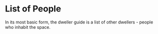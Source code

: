 # List of People

In its most basic form, the dweller guide is a list of other dwellers - people who inhabit the space.

